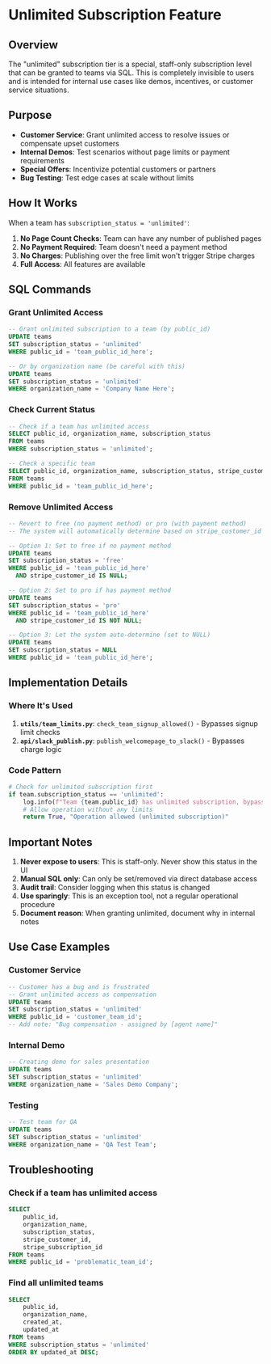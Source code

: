 # Unlimited Subscription Feature

## Overview

The "unlimited" subscription tier is a special, staff-only subscription level that can be granted to teams via SQL. This is completely invisible to users and is intended for internal use cases like demos, incentives, or customer service situations.

## Purpose

- **Customer Service**: Grant unlimited access to resolve issues or compensate upset customers
- **Internal Demos**: Test scenarios without page limits or payment requirements
- **Special Offers**: Incentivize potential customers or partners
- **Bug Testing**: Test edge cases at scale without limits

## How It Works

When a team has `subscription_status = 'unlimited'`:

1. **No Page Count Checks**: Team can have any number of published pages
2. **No Payment Required**: Team doesn't need a payment method
3. **No Charges**: Publishing over the free limit won't trigger Stripe charges
4. **Full Access**: All features are available

## SQL Commands

### Grant Unlimited Access

```sql
-- Grant unlimited subscription to a team (by public_id)
UPDATE teams 
SET subscription_status = 'unlimited' 
WHERE public_id = 'team_public_id_here';

-- Or by organization name (be careful with this)
UPDATE teams 
SET subscription_status = 'unlimited' 
WHERE organization_name = 'Company Name Here';
```

### Check Current Status

```sql
-- Check if a team has unlimited access
SELECT public_id, organization_name, subscription_status 
FROM teams 
WHERE subscription_status = 'unlimited';

-- Check a specific team
SELECT public_id, organization_name, subscription_status, stripe_customer_id 
FROM teams 
WHERE public_id = 'team_public_id_here';
```

### Remove Unlimited Access

```sql
-- Revert to free (no payment method) or pro (with payment method)
-- The system will automatically determine based on stripe_customer_id

-- Option 1: Set to free if no payment method
UPDATE teams 
SET subscription_status = 'free' 
WHERE public_id = 'team_public_id_here' 
  AND stripe_customer_id IS NULL;

-- Option 2: Set to pro if has payment method
UPDATE teams 
SET subscription_status = 'pro' 
WHERE public_id = 'team_public_id_here' 
  AND stripe_customer_id IS NOT NULL;

-- Option 3: Let the system auto-determine (set to NULL)
UPDATE teams 
SET subscription_status = NULL 
WHERE public_id = 'team_public_id_here';
```

## Implementation Details

### Where It's Used

1. **`utils/team_limits.py`**: `check_team_signup_allowed()` - Bypasses signup limit checks
2. **`api/slack_publish.py`**: `publish_welcomepage_to_slack()` - Bypasses charge logic

### Code Pattern

```python
# Check for unlimited subscription first
if team.subscription_status == 'unlimited':
    log.info(f"Team {team.public_id} has unlimited subscription, bypassing checks")
    # Allow operation without any limits
    return True, "Operation allowed (unlimited subscription)"
```

## Important Notes

1. **Never expose to users**: This is staff-only. Never show this status in the UI
2. **Manual SQL only**: Can only be set/removed via direct database access
3. **Audit trail**: Consider logging when this status is changed
4. **Use sparingly**: This is an exception tool, not a regular operational procedure
5. **Document reason**: When granting unlimited, document why in internal notes

## Use Case Examples

### Customer Service

```sql
-- Customer has a bug and is frustrated
-- Grant unlimited access as compensation
UPDATE teams 
SET subscription_status = 'unlimited' 
WHERE public_id = 'customer_team_id';
-- Add note: "Bug compensation - assigned by [agent name]"
```

### Internal Demo

```sql
-- Creating demo for sales presentation
UPDATE teams 
SET subscription_status = 'unlimited' 
WHERE organization_name = 'Sales Demo Company';
```

### Testing

```sql
-- Test team for QA
UPDATE teams 
SET subscription_status = 'unlimited' 
WHERE organization_name = 'QA Test Team';
```

## Troubleshooting

### Check if a team has unlimited access

```sql
SELECT 
    public_id, 
    organization_name, 
    subscription_status,
    stripe_customer_id,
    stripe_subscription_id
FROM teams 
WHERE public_id = 'problematic_team_id';
```

### Find all unlimited teams

```sql
SELECT 
    public_id, 
    organization_name, 
    created_at,
    updated_at
FROM teams 
WHERE subscription_status = 'unlimited'
ORDER BY updated_at DESC;
```

